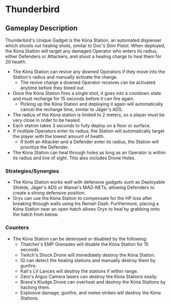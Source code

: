 # Thunderbird

## Gameplay Description

Thunderbird's Unique Gadget is the Kóna Station, an automated dispenser which shoots out healing shots, similar to Doc's Stim Pistol. When deployed, the Kóna Station will target any damaged Operator who enters its radius, either Defenders or Attackers, and shoot a healing charge to heal them for 20 health.

- The Kóna Station can revive any downed Operators if they move into the Station's radius and manually activate the charge.
  - The revive charge a downed Operator receives can be activated anytime before they bleed out.
- Once the Kóna Station fires a single shot, it goes into a cooldown state and must recharge for 15 seconds before it can fire again.
  - Picking up the Kóna Station and deploying it again will automatically cancel the recharge time, similar to Jäger's ADS.
- The radius of the Kóna station is limited to 2 meters, so a player must be very close in order to be healed.
- Each station takes 3 seconds to fully deploy on a floor or surface.
- If multiple Operators enter its radius, the Station will automatically target the player with the lowest amount of health.
  - If both an Attacker and a Defender enter its radius, the Station will prioritize the Defender.
- The Kóna Station can heal through holes as long as an Operator is within its radius and line of sight. This also includes Drone Holes.

### Strategies/Synergies

- The Kóna Station works well with defensive gadgets such as Deployable Shields, Jäger's ADS or Wamai's MAG-NETs, allowing Defenders to create a strong defensive position.
- Oryx can use the Kóna Station to compensate for the HP loss after breaking through walls using his Remah Dash. Furthermore, placing a Kóna Station near an open hatch allows Oryx to heal by grabbing onto the hatch from below.

### Counters

- The Kóna Station can be destroyed or disabled by the following:
  - Thatcher's EMP Grenades will disable the Kóna Station for 15 seconds.
  - Twitch's Shock Drone will immediately destroy the Kóna Station.
  - IQ can detect the healing stations and manually destroy them by gunfire.
  - Kali's LV Lances will destroy the stations if within range.
  - Zero's Argus Camera lasers can destroy the Kóna Stations easily.
  - Brava's Kludge Drone can overheat and destroy the Kóna Stations by hacking them.
  - Explosive damage, gunfire, and melee strikes will destroy the Kóna Stations.
